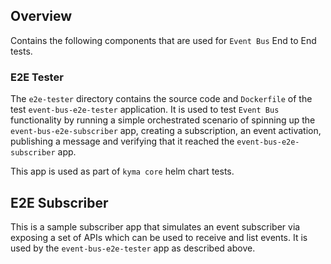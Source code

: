 ## Overview
Contains the following components that are used for `Event Bus` End to End tests.

### E2E Tester
The `e2e-tester` directory contains the source code and `Dockerfile` of the test `event-bus-e2e-tester` application. It is used to test `Event Bus` functionality by running a simple orchestrated scenario of spinning up the `event-bus-e2e-subscriber` app, creating a subscription, an event activation, publishing a message and verifying that it reached the `event-bus-e2e-subscriber` app. 

This app is used as part of `kyma core` helm chart tests.

## E2E Subscriber
This is a sample subscriber app that simulates an event subscriber via exposing a set of APIs which can be used to receive and list  events. It is used by the `event-bus-e2e-tester` app as described above.